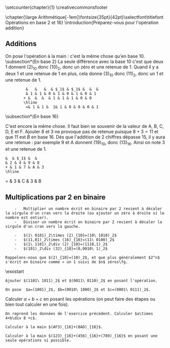 \setcounter{chapter}{1}
\creativecommonsfooter

\chapter{\large Arithmétique[-1em]\fontsize{35pt}{42pt}\selectfont\titlefont Opérations en base 2 et 16}
\introduction{Préparez-vous pour l'opération addition}

## Additions

On pose l'opération à la main : c'est la même chose qu'en base 10.
\subsection*{En base 2}
La seule différence avec la base 10 c'est que deux 1 donnent $(2)_{10}$ donc $(10)_2$, donc un zéro et une retenue de 1.
Quand il y a deux 1 et une retenue de 1 en plus, cela donne $(3)_{10}$ donc $(11)_2$, donc un 1 et une retenue de 1.

 			 &   &   &  & $_1$ & $_1$ &  &  &  
			 & 1 & 1 & 0 & 1 & 0 & 1 & 0 & 1 
			+ &  &  &  & 1 & 1 & 1 & 0 & 0 
			\hline
			 =& 1 & 1 &  1& 1 & 0 & 0 & 0 & 1 

\subsection*{En base 16}

C'est encore la même chose. Il faut bien se souvenir de la valeur de A, B, C, D, E et F.
Ajouter 8 et 3 ne provoque pas de retenue puisque $8+3=11$ et que $11$ est $B$ en base 16.
Dès que l'addition de 2 chiffres dépasse 15, il y aura une retenue : par exemple 9 et A donnent $(19)_{10}$, donc $(13)_{16}$. Ainsi on note 3 et une retenue de 1.

	&  & $_1$ &  &  
	& 2 & 4 & 9 & 8 
	+ & 1 & 7 & A & 3 
	\hline
=	& 3 & C & 3 & B 

## Multiplications par 2 en binaire

		-  	Multiplier un nombre écrit en binaire par 2 revient à décaler la virgule d'un cran vers la droite (ou ajouter un zéro à droite si le nombre est entier).
		-  	Diviser un nombre écrit en binaire par 2 revient à décaler la virgule d'un cran vers la gauche.

		-  	$(1\ 0101)_2\times (2)_{10}=(10\ 1010)_2$
		-  	$(11,01)_2\times (16)_{10}=(11\ 0100)_2$
		-  	$(1\ 1101)_2\div (2)_{10}=(1110,1)_2$
		-  	$(101)_2\div (32)_{10}=(0,0010\ 1)_2$

	Rappelons-nous que $(2)_{10}=(10)_2$, et que plus généralement $2^n$ s'écrit en binaire comme « un 1 suivi de $n$ zéros\fg.

\exostart

	Ajouter $(1101\ 1011)_2$ et $(0011\ 0110)_2$ en posant l'opération.

	On pose  $a=(1001)_2$, $b=(0010\ 1000)_2$ et $c=(0001\ 0111)_2$.

Calculer $a +b+c$ en posant les opérations (on peut faire des étapes ou bien tout calculer en une fois).


	On reprend les données de l'exercice précédent.	Calculer $a\times 4+b\div 8 +c$.

	Calculer à la main $(AF3)_{16}+(8AD)_{16}$.

	Calculer à la main $(123)_{16}+(456)_{16}+(789)_{16}$ en posant une seule opérations si possible.


